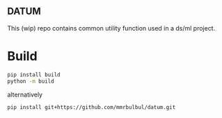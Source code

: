 ## DATUM 

This (wip) repo contains common utility function used in a ds/ml project.  



# Build

```bash
pip install build
python -m build
```

alternatively 

```bash
pip install git+https://github.com/mmrbulbul/datum.git
```